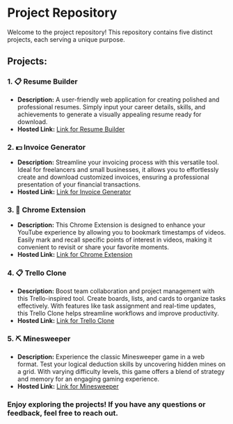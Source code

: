 # Project Repository

Welcome to the project repository! This repository contains five distinct projects, each serving a unique purpose.

## Projects:

### 1. :clipboard: Resume Builder
- **Description:** A user-friendly web application for creating polished and professional resumes. Simply input your career details, skills, and achievements to generate a visually appealing resume ready for download.
- **Hosted Link:** [Link for Resume Builder](https://karan9927.github.io/Team-2-Projects/Resume-Builder/)

### 2. 💵 Invoice Generator
- **Description:** Streamline your invoicing process with this versatile tool. Ideal for freelancers and small businesses, it allows you to effortlessly create and download customized invoices, ensuring a professional presentation of your financial transactions.
- **Hosted Link:** [Link for Invoice Generator](https://karan9927.github.io/Team-2-Projects/tanishka_invoice_generator/)

### 3. 🚀 Chrome Extension
- **Description:** This Chrome Extension is designed to enhance your YouTube experience by allowing you to bookmark timestamps of videos. Easily mark and recall specific points of interest in videos, making it convenient to revisit or share your favorite moments.
- **Hosted Link:** [Link for Chrome Extension]()

### 4. 📋 Trello Clone
- **Description:** Boost team collaboration and project management with this Trello-inspired tool. Create boards, lists, and cards to organize tasks effectively. With features like task assignment and real-time updates, this Trello Clone helps streamline workflows and improve productivity.
- **Hosted Link:** [Link for Trello Clone]()
  
### 5. ⛏️ Minesweeper
- **Description:** Experience the classic Minesweeper game in a web format. Test your logical deduction skills by uncovering hidden mines on a grid. With varying difficulty levels, this game offers a blend of strategy and memory for an engaging gaming experience.
- **Hosted Link:** [Link for Minesweeper](https://karan9927.github.io/Team-2-Projects/Minesweeper/)

### Enjoy exploring the projects! If you have any questions or feedback, feel free to reach out.

